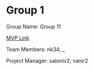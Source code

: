 # Group 1
Group Name: Group 11

[MVP Link]([http://cs196.cs.illinois.edu](https://docs.google.com/document/d/1lhEw7WcuuntjVTAuw3c8l0EIEPmpu8ldDNWmdEHPGIU/edit)https://docs.google.com/document/d/1lhEw7WcuuntjVTAuw3c8l0EIEPmpu8ldDNWmdEHPGIU/edit)

Team Members: nk34, _

Project Manager: saloniv2, vanir2
